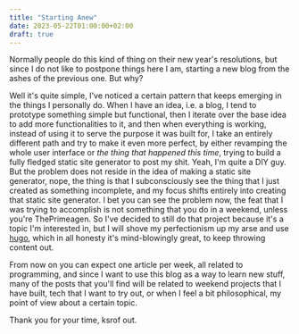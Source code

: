 ```yaml
---
title: "Starting Anew"
date: 2023-05-22T01:00:00+02:00
draft: true
---
```


Normally people do this kind of thing on their new year's resolutions, but since I do not like
to postpone things here I am, starting a new blog from the ashes of the previous one. But why?

Well it's quite simple, I've noticed a certain pattern that keeps emerging in the things I personally
do. When I have an idea, i.e. a blog, I tend to prototype something simple but functional, then
I iterate over the base idea to add more functionalities to it, and then when everything is working,
instead of using it to serve the purpose it was built for, I take an entirely different path and try to
make it even more perfect, by either revamping the whole user interface or *the thing that happened
this time*, trying to build a fully fledged static site generator to post my shit. Yeah, I'm quite a 
DIY guy. But the problem does not reside in the idea of making a static site generator, nope,  the thing 
is that I subconsciously see the thing that I just created as something incomplete, and my focus shifts 
entirely into creating that static site generator. I bet you can see the problem now, the feat that I 
was trying to accomplish is not something that you do in a weekend, unless you're ThePrimeagen. So I've 
decided to still do that project because it's a topic I'm interested in, but I will shove my perfectionism
up my arse and use [hugo](https://gohugo.io), which in all honesty it's mind-blowingly great, to keep 
throwing content out.

From now on you can expect one article per week, all related to programming, and since I want to use
this blog as a way to learn new stuff, many of the posts that you'll find will be related to weekend
projects that I have built, tech that I want to try out, or when I feel a bit philosophical, my point
of view about a certain topic.

Thank you for your time, ksrof out.